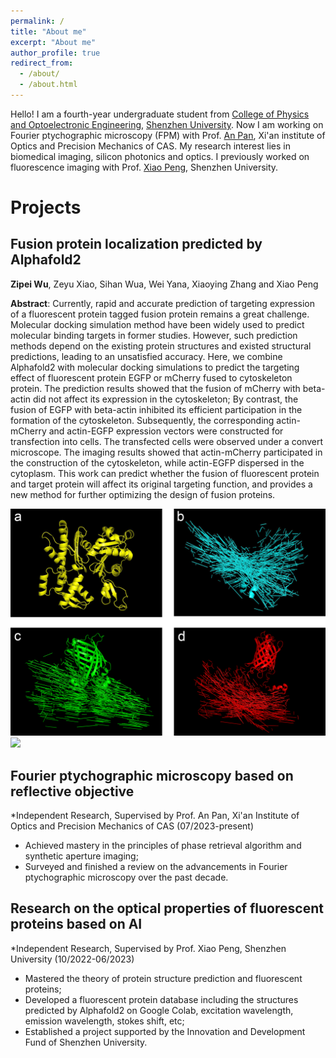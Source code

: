 ```yaml
---
permalink: /
title: "About me"
excerpt: "About me"
author_profile: true
redirect_from: 
  - /about/
  - /about.html
---
```

Hello! I am a fourth-year undergraduate student from [College of Physics and Optoelectronic Engineering](https://cpoe.szu.edu.cn/en/), [Shenzhen University](https://en.szu.edu.cn/). Now I am working on Fourier ptychographic microscopy (FPM) with Prof. [An Pan](http://www.piclaboratory.com/), Xi'an institute of Optics and Precision Mechanics of CAS. My research interest lies in biomedical imaging, silicon photonics and optics. I previously worked on fluorescence imaging with Prof. [Xiao Peng](https://bpg.szu.edu.cn/index.htm), Shenzhen University. 

# Projects

## Fusion protein localization predicted by Alphafold2

**Zipei Wu**, Zeyu Xiao, Sihan Wua, Wei Yana, Xiaoying Zhang and Xiao Peng

**Abstract**: Currently, rapid and accurate prediction of targeting expression of a fluorescent protein tagged fusion protein remains a great challenge. Molecular docking simulation method have been widely used to predict molecular binding targets in former studies. However, such prediction methods depend on the existing protein structures and existed structural predictions, leading to an unsatisfied accuracy. Here, we combine Alphafold2 with molecular docking simulations to predict the targeting effect of fluorescent protein EGFP or mCherry fused to cytoskeleton protein. The prediction results showed that the fusion of mCherry with beta-actin did not affect its expression in the cytoskeleton; By contrast, the fusion of EGFP with beta-actin inhibited its efficient participation in the formation of the cytoskeleton. Subsequently, the corresponding actin-mCherry and actin-EGFP expression vectors were constructed for transfection into cells. The transfected cells were observed under a convert microscope. The imaging results showed that actin-mCherry participated in the construction of the cytoskeleton, while actin-EGFP dispersed in the cytoplasm. This work can predict whether the fusion of fluorescent protein and target protein will affect its original targeting function, and provides a new method for further optimizing the design of fusion proteins.

![](/paperpic.png)
![](/images/result.png)

## Fourier ptychographic microscopy based on reflective objective

*Independent Research, Supervised by Prof. An Pan, Xi'an Institute of Optics and Precision Mechanics of CAS          (07/2023-present)

- Achieved mastery in the principles of phase retrieval algorithm and synthetic aperture imaging;
- Surveyed and finished a review on the advancements in Fourier ptychographic microscopy over the past decade.

## Research on the optical properties of fluorescent proteins based on AI

*Independent Research, Supervised by Prof. Xiao Peng, Shenzhen University                                            (10/2022-06/2023)

- Mastered the theory of protein structure prediction and fluorescent proteins;
- Developed a fluorescent protein database including the structures predicted by Alphafold2 on Google Colab, excitation wavelength, emission wavelength, stokes shift, etc;
- Established a project supported by the Innovation and Development Fund of Shenzhen University.




